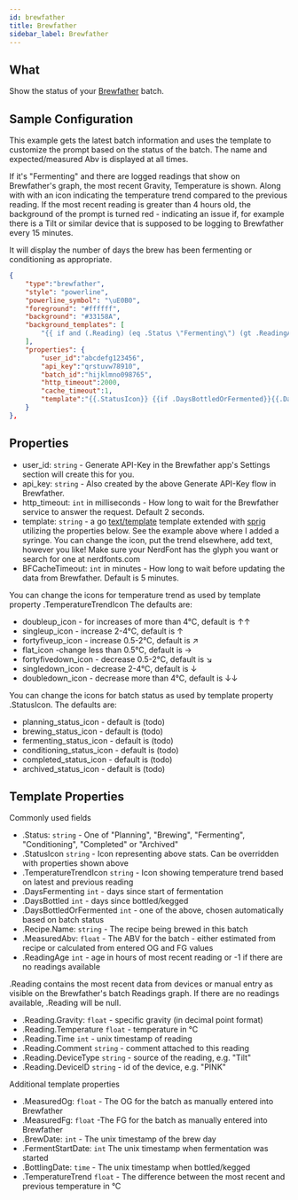 ```yaml
---
id: brewfather
title: Brewfather
sidebar_label: Brewfather
---
```


## What

Show the status of your [Brewfather][brewfather] batch.

## Sample Configuration

This example gets the latest batch information and uses the template to customize the prompt
based on the status of the batch.  The name and expected/measured Abv is displayed at all times.

If it's "Fermenting" and there are logged readings that show on Brewfather's graph, the most
recent Gravity, Temperature is shown.  Along with with an icon indicating the temperature
trend compared to the previous reading. If the most recent reading is greater than 4 hours old,
the background of the prompt is turned red - indicating an issue if, for example there is a Tilt or similar
device that is supposed to be logging to Brewfather every 15 minutes.

It will display the number of days the brew has been fermenting or conditioning as appropriate.

```json
{
    "type":"brewfather",
    "style": "powerline",
    "powerline_symbol": "\uE0B0",
    "foreground": "#ffffff",
    "background": "#33158A",
    "background_templates": [
        "{{ if and (.Reading) (eq .Status \"Fermenting\") (gt .ReadingAge 4) }}#cc1515{{end}}"
    ],
    "properties": {
        "user_id":"abcdefg123456",
        "api_key":"qrstuvw78910",
        "batch_id":"hijklmno098765",
        "http_timeout":2000,
        "cache_timeout":1,
        "template":"{{.StatusIcon}} {{if .DaysBottledOrFermented}}{{.DaysBottledOrFermented}}d{{end}} {{.Recipe.Name}} {{.MeasuredAbv}}%{{ if and (.Reading) (eq .Status \"Fermenting\")}}: {{.Reading.Gravity}} {{.Reading.Temperature}}° {{.TemperatureTrendIcon}}{{end}}"
    }
},
```

## Properties

- user_id: `string` - Generate API-Key in the Brewfather app's Settings section will create this for you.
- api_key: `string` - Also created by the above Generate API-Key flow in Brewfather.
- http_timeout: `int` in milliseconds - How long to wait for the Brewfather service to answer the request.  Default 2 seconds.
- template: `string` - a go [text/template][go-text-template] template extended
  with [sprig][sprig] utilizing the properties below.
  See the example above where I added a syringe.
  You can change the icon, put the trend elsewhere, add text, however you like!
  Make sure your NerdFont has the glyph you want or search for one
  at nerdfonts.com
- BFCacheTimeout: `int` in minutes - How long to wait before updating the data from Brewfather.  Default is 5 minutes.

You can change the icons for temperature trend as used by template property .TemperatureTrendIcon  The defaults are:

- doubleup_icon - for increases of more than 4°C, default is ↑↑
- singleup_icon - increase 2-4°C, default is ↑
- fortyfiveup_icon - increase 0.5-2°C, default is ↗
- flat_icon -change less than 0.5°C, default is →
- fortyfivedown_icon - decrease 0.5-2°C, default is ↘
- singledown_icon - decrease 2-4°C, default is ↓
- doubledown_icon - decrease more than 4°C, default is ↓↓

You can change the icons for batch status as used by template property .StatusIcon.  The defaults are:

- planning_status_icon - default is (todo)
- brewing_status_icon - default is (todo)
- fermenting_status_icon - default is (todo)
- conditioning_status_icon - default is (todo)
- completed_status_icon - default is (todo)
- archived_status_icon - default is (todo)

## Template Properties

Commonly used fields

- .Status: `string` - One of "Planning", "Brewing", "Fermenting", "Conditioning", "Completed" or "Archived"
- .StatusIcon `string` - Icon representing above stats.  Can be overridden with properties shown above
- .TemperatureTrendIcon `string` - Icon showing temperature trend based on latest and previous reading
- .DaysFermenting `int` - days since start of fermentation
- .DaysBottled `int` - days since bottled/kegged
- .DaysBottledOrFermented `int` - one of the above, chosen automatically based on batch status
- .Recipe.Name: `string` - The recipe being brewed in this batch
- .MeasuredAbv: `float` - The ABV for the batch - either estimated from recipe or calculated from entered OG and FG values
- .ReadingAge `int` - age in hours of most recent reading or -1 if there are no readings available
  
.Reading contains the most recent data from devices or manual entry as visible on the Brewfather's batch Readings graph.
If there are no readings available, .Reading will be null.

- .Reading.Gravity: `float` - specific gravity (in decimal point format)
- .Reading.Temperature `float` - temperature in °C
- .Reading.Time `int` - unix timestamp of reading
- .Reading.Comment `string` - comment attached to this reading
- .Reading.DeviceType `string` - source of the reading, e.g. "Tilt"
- .Reading.DeviceID `string` - id of the device, e.g. "PINK"
  
Additional template properties

- .MeasuredOg: `float` - The OG for the batch as manually entered into Brewfather
- .MeasuredFg: `float` -The FG for the batch as manually entered into Brewfather
- .BrewDate: `int` - The unix timestamp of the brew day
- .FermentStartDate: `int` The unix timestamp when fermentation was started
- .BottlingDate: `time` - The unix timestamp when bottled/kegged
- .TemperatureTrend `float` - The difference between the most recent and previous temperature in °C

[go-text-template]: https://golang.org/pkg/text/template/
[sprig]: https://masterminds.github.io/sprig/
[brewfather]: http://brewfather.app
